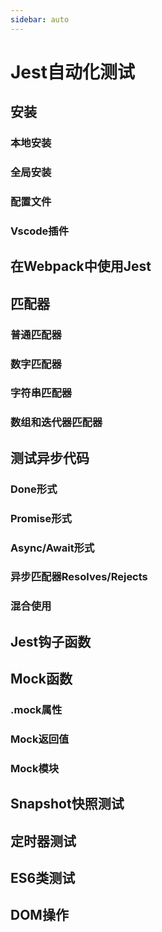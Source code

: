 ```yaml
---
sidebar: auto
---
```


# Jest自动化测试

## 安装
### 本地安装
### 全局安装
### 配置文件
### Vscode插件


## 在Webpack中使用Jest


## 匹配器
### 普通匹配器
### 数字匹配器
### 字符串匹配器
### 数组和迭代器匹配器


## 测试异步代码
### Done形式
### Promise形式
### Async/Await形式
### 异步匹配器Resolves/Rejects
### 混合使用

## Jest钩子函数


## Mock函数
### .mock属性
### Mock返回值
### Mock模块


## Snapshot快照测试


## 定时器测试


## ES6类测试

## DOM操作

